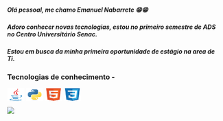 ##### Olá pessoal, me chamo Emanuel Nabarrete 😁😁

##### Adoro conhecer novas tecnologias, estou no primeiro semestre de ADS no Centro Universitário Senac. 

##### Estou em busca da minha primeira oportunidade de estágio na area de Ti.




### Tecnologias de conhecimento - 

  <img align="center" alt="EmanuelJ" height="30" width="40" src="https://raw.githubusercontent.com/devicons/devicon/master/icons/java/java-original.svg"> 
  <img align="center" alt="EmanuelP" height="30" width="40" src="https://raw.githubusercontent.com/devicons/devicon/master/icons/python/python-original.svg">  
<img align="center" alt="Emanuel-HTML" height="30" width="40" src="https://raw.githubusercontent.com/devicons/devicon/master/icons/html5/html5-original.svg">
<img align="center" alt="Emanuel css" height="30" width="40" src="https://raw.githubusercontent.com/devicons/devicon/master/icons/css3/css3-original.svg">

         
 <a href="https://www.linkedin.com/in/emanuel-nabarrete-de-souza-599907239/" target="_blank"><img src="https://img.shields.io/badge/-LinkedIn-%230077B5?style=for-the-badge&logo=linkedin&logoColor=white" target="_blank"></a>
